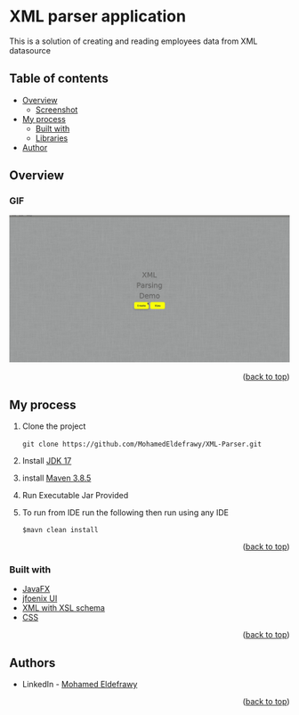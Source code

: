 # XML parser application

This is a solution of creating and reading employees data from XML datasource

## Table of contents

- [Overview](#overview)
    - [Screenshot](#screenshot)
- [My process](#my-process)
    - [Built with](#built-with)
    - [Libraries](#Libraries)
- [Author](#authors)

## Overview

### GIF


![screen-gif](./Build/Desktop.gif)

<p align="right">(<a href="#top">back to top</a>)</p>

## My process
1) Clone the project

   ``` git clone https://github.com/MohamedEldefrawy/XML-Parser.git ```

2) Install [JDK 17](https://openjdk.java.net/projects/jdk/17/)
3) install [Maven 3.8.5](https://maven.apache.org/download.cgi)

4) Run Executable Jar Provided
5) To run from IDE run the following then run using any IDE
    ```
    $mavn clean install
    ```
<p align="right">(<a href="#top">back to top</a>)</p>

### Built with

* [JavaFX](https://openjfx.io/)
* [jfoenix UI](http://www.jfoenix.com/)
* [XML with XSL schema](https://developer.mozilla.org/en-US/docs/Glossary/HTML5)
* [CSS](https://developer.mozilla.org/en-US/docs/Web/CSS)


<p align="right">(<a href="#top">back to top</a>)</p>

## Authors


* LinkedIn - [Mohamed Eldefrawy](https://www.linkedin.com/in/mohamedeldefrawy)
<p align="right">(<a href="#top">back to top</a>)</p>
